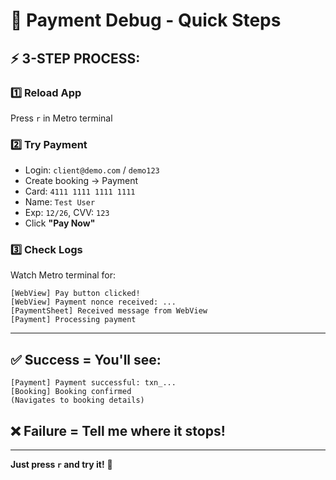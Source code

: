 # 🎯 Payment Debug - Quick Steps

## ⚡ 3-STEP PROCESS:

### 1️⃣ Reload App
Press `r` in Metro terminal

### 2️⃣ Try Payment
- Login: `client@demo.com` / `demo123`
- Create booking → Payment
- Card: `4111 1111 1111 1111`
- Name: `Test User`
- Exp: `12/26`, CVV: `123`
- Click **"Pay Now"**

### 3️⃣ Check Logs
Watch Metro terminal for:
```
[WebView] Pay button clicked!
[WebView] Payment nonce received: ...
[PaymentSheet] Received message from WebView
[Payment] Processing payment
```

---

## ✅ Success = You'll see:
```
[Payment] Payment successful: txn_...
[Booking] Booking confirmed
(Navigates to booking details)
```

## ❌ Failure = Tell me where it stops!

---

**Just press `r` and try it!** 🚀
